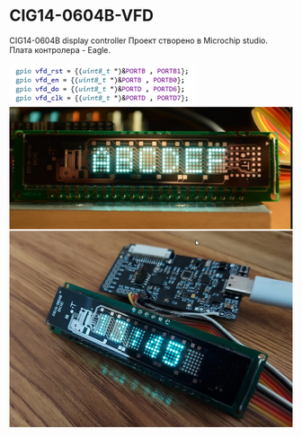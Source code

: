 # CIG14-0604B-VFD
CIG14-0604B display controller 
Проект створено в Microchip studio.
Плата контролера - Eagle.

![Pin connections](https://github.com/vanyap1/CIG14-0604B-VFD/blob/main/CAD/pin_connection.png)
![photo 1](https://github.com/vanyap1/CIG14-0604B-VFD/blob/main/CAD/photo1.jpg)
![photo 2](https://github.com/vanyap1/CIG14-0604B-VFD/blob/main/CAD/photo3.png?raw=true)

